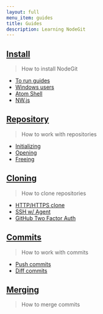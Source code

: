 ```yaml
---
layout: full
menu_item: guides
title: Guides
description: Learning NodeGit
---
```


## [Install](install/)

> How to install NodeGit

- [To run guides](install/guides/)
- [Windows users](install/windows-users/)
- [Atom Shell](install/atom-shell/)
- [NW.js](install/nw-js/)

## [Repository](repositories/)

> How to work with repositories

- [Initializing](repositories/initializing)
- [Opening](repositories/opening)
- [Freeing](repositories/freeing)

## [Cloning](cloning/)

> How to clone repositories

- [HTTP/HTTPS clone](cloning/http/)
- [SSH w/ Agent](cloning/ssh-with-agent/)
- [GitHub Two Factor Auth](cloning/gh-two-factor/)

## [Commits](commits/)

> How to work with commits

- [Push commits]()
- [Diff commits]()

## [Merging](merging/)

> How to merge commits
